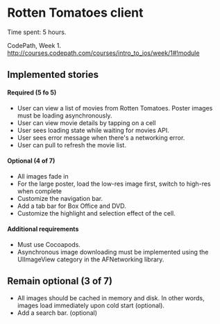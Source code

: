 Rotten Tomatoes client 
===================
Time spent: 5 hours.

CodePath, Week 1. http://courses.codepath.com/courses/intro_to_ios/week/1#!module

## Implemented stories

#### Required (5 fo 5)
* User can view a list of movies from Rotten Tomatoes. Poster images must be loading asynchronously.
* User can view movie details by tapping on a cell
* User sees loading state while waiting for movies API.
* User sees error message when there's a networking error.
* User can pull to refresh the movie list. 

#### Optional (4 of 7)
* All images fade in 
* For the large poster, load the low-res image first, switch to high-res when complete 
* Customize the navigation bar.
* Add a tab bar for Box Office and DVD.
* Customize the highlight and selection effect of the cell.

#### Additional requirements
* Must use Cocoapods.
* Asynchronous image downloading must be implemented using the UIImageView category in the AFNetworking library.

## Remain optional (3 of 7)
* All images should be cached in memory and disk. In other words, images load immediately upon cold start (optional).
* Add a search bar. (optional)
